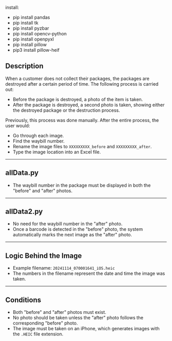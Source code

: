 install:
- pip install pandas
- pip install tk
- pip install pyzbar
- pip install opencv-python
- pip install openpyxl
- pip install pillow
- pip3 install pillow-heif

## Description

When a customer does not collect their packages, the packages are destroyed after a certain period of time. The following process is carried out:

- Before the package is destroyed, a photo of the item is taken.
- After the package is destroyed, a second photo is taken, showing either the destroyed package or the destruction process.

Previously, this process was done manually. After the entire process, the user would:

- Go through each image.
- Find the waybill number.
- Rename the image files to `XXXXXXXXX_before` and `XXXXXXXXX_after`.
- Type the image location into an Excel file.

---

## allData.py

- The waybill number in the package must be displayed in both the "before" and "after" photos.

---

## allData2.py

- No need for the waybill number in the "after" photo.
- Once a barcode is detected in the "before" photo, the system automatically marks the next image as the "after" photo.

---

## Logic Behind the Image

- Example filename: `20241114_070001641_iOS.heic`
- The numbers in the filename represent the date and time the image was taken.

---

## Conditions

- Both "before" and "after" photos must exist.
- No photo should be taken unless the "after" photo follows the corresponding "before" photo.
- The image must be taken on an iPhone, which generates images with the `.HEIC` file extension.
